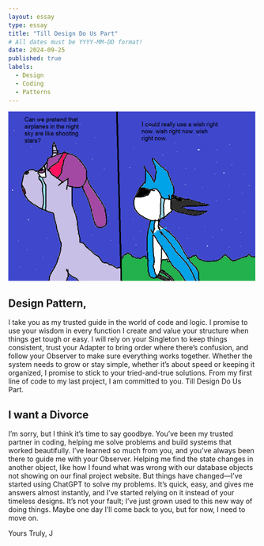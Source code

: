 ```yaml
---
layout: essay
type: essay
title: "Till Design Do Us Part"
# All dates must be YYYY-MM-DD format!
date: 2024-09-25
published: true
labels:
  - Design
  - Coding
  - Patterns
---
```

<img width="500" class="rounded float-start pe-4" src="../img/Mordandtwi.png">

## Design Pattern,
I take you as my trusted guide in the world of code and logic. 
I promise to use your wisdom in every function I create and value your structure when things get tough or easy. 
I will rely on your Singleton to keep things consistent, trust your Adapter to bring order where there’s confusion, and follow your Observer to make sure everything works together. 
Whether the system needs to grow or stay simple, whether it’s about speed or keeping it organized, I promise to stick to your tried-and-true solutions. 
From my first line of code to my last project, I am committed to you. Till Design Do Us Part.

## I want a Divorce

I’m sorry, but I think it’s time to say goodbye. You’ve been my trusted partner in coding, helping me solve problems and build systems that worked beautifully. 
I’ve learned so much from you, and you’ve always been there to guide me with your Observer. 
Helping me find the state changes in another object, like how I found what was wrong with our database objects not showing on our final project website.
But things have changed—I’ve started using ChatGPT to solve my problems. 
It’s quick, easy, and gives me answers almost instantly, and I’ve started relying on it instead of your timeless designs. 
It’s not your fault; I’ve just grown used to this new way of doing things. 
Maybe one day I’ll come back to you, but for now, I need to move on.

Yours Truly,
J
